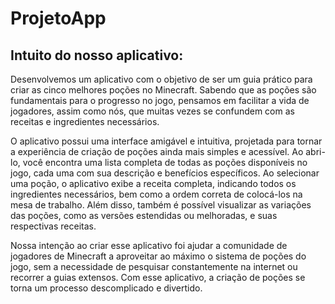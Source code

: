 # ProjetoApp

## Intuito do nosso aplicativo:

Desenvolvemos um aplicativo com o objetivo de ser um guia prático para criar as cinco melhores poções no Minecraft. Sabendo que as poções são fundamentais para o progresso no jogo, pensamos em facilitar a vida de jogadores, assim como nós, que muitas vezes se confundem com as receitas e ingredientes necessários.

O aplicativo possui uma interface amigável e intuitiva, projetada para tornar a experiência de criação de poções ainda mais simples e acessível. Ao abri-lo, você encontra uma lista completa de todas as poções disponíveis no jogo, cada uma com sua descrição e benefícios específicos.
Ao selecionar uma poção, o aplicativo exibe a receita completa, indicando todos os ingredientes necessários, bem como a ordem correta de colocá-los na mesa de trabalho. Além disso, também é possível visualizar as variações das poções, como as versões estendidas ou melhoradas, e suas respectivas receitas.

Nossa intenção ao criar esse aplicativo foi ajudar a comunidade de jogadores de Minecraft a aproveitar ao máximo o sistema de poções do jogo, sem a necessidade de pesquisar constantemente na internet ou recorrer a guias extensos. Com esse aplicativo, a criação de poções se torna um processo descomplicado e divertido.


 
